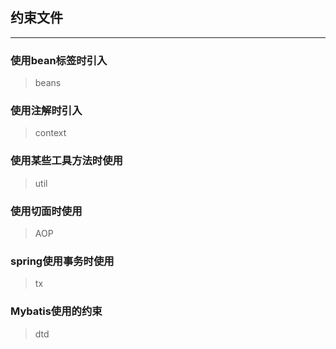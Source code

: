 ## 约束文件

-----

### 使用bean标签时引入

> beans

### 使用注解时引入

> context

### 使用某些工具方法时使用

> util

### 使用切面时使用

> AOP

### spring使用事务时使用

> tx

### Mybatis使用的约束

> dtd
